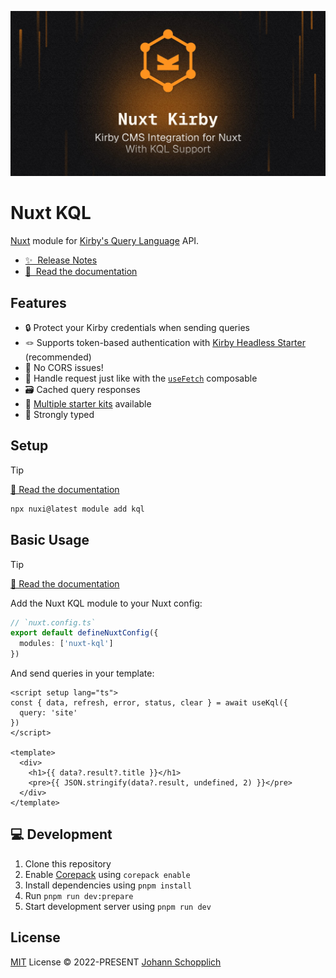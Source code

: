 [![Nuxt KQL module](./docs/public/og.jpg)](https://nuxt-kql.byjohann.dev)

# Nuxt KQL

[Nuxt](https://nuxt.com) module for [Kirby's Query Language](https://github.com/getkirby/kql) API.

- [✨ &nbsp;Release Notes](https://github.com/johannschopplich/nuxt-kql/releases)
- [📖 &nbsp;Read the documentation](https://nuxt-kql.byjohann.dev)

## Features

- 🔒 Protect your Kirby credentials when sending queries
- 🪢 Supports token-based authentication with [Kirby Headless Starter](https://github.com/johannschopplich/kirby-headless-starter) (recommended)
- 🤹 No CORS issues!
- 🍱 Handle request just like with the [`useFetch`](https://nuxt.com/docs/getting-started/data-fetching/#usefetch) composable
- 🗃 Cached query responses
- 🦦 [Multiple starter kits](https://nuxt-kql.byjohann.dev/guide/starters) available
- 🦾 Strongly typed

## Setup

> [!TIP]
> [📖 Read the documentation](https://nuxt-kql.byjohann.dev)

```bash
npx nuxi@latest module add kql
```

## Basic Usage

> [!TIP]
> [📖 Read the documentation](https://nuxt-kql.byjohann.dev)

Add the Nuxt KQL module to your Nuxt config:

```ts
// `nuxt.config.ts`
export default defineNuxtConfig({
  modules: ['nuxt-kql']
})
```

And send queries in your template:

```vue
<script setup lang="ts">
const { data, refresh, error, status, clear } = await useKql({
  query: 'site'
})
</script>

<template>
  <div>
    <h1>{{ data?.result?.title }}</h1>
    <pre>{{ JSON.stringify(data?.result, undefined, 2) }}</pre>
  </div>
</template>
```

## 💻 Development

1. Clone this repository
2. Enable [Corepack](https://github.com/nodejs/corepack) using `corepack enable`
3. Install dependencies using `pnpm install`
4. Run `pnpm run dev:prepare`
5. Start development server using `pnpm run dev`

## License

[MIT](./LICENSE) License © 2022-PRESENT [Johann Schopplich](https://github.com/johannschopplich)
